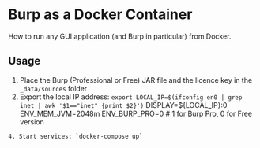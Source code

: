 # Burp as a Docker Container

How to run any GUI application (and Burp in particular) from Docker.




## Usage

1. Place the Burp (Professional or Free) JAR file and the licence key in the `_data/sources` folder
2. Export the local IP address: `export LOCAL_IP=$(ifconfig en0 | grep inet | awk '$1=="inet" {print $2}')`
DISPLAY=${LOCAL_IP}:0
ENV_MEM_JVM=2048m
ENV_BURP_PRO=0        # 1 for Burp Pro, 0 for Free version
``` 
4. Start services: `docker-compose up`
